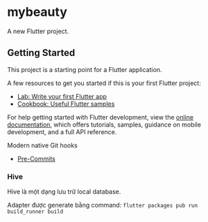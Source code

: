 # mybeauty

A new Flutter project.

## Getting Started

This project is a starting point for a Flutter application.

A few resources to get you started if this is your first Flutter project:

- [Lab: Write your first Flutter app](https://docs.flutter.dev/get-started/codelab)
- [Cookbook: Useful Flutter samples](https://docs.flutter.dev/cookbook)

For help getting started with Flutter development, view the
[online documentation](https://docs.flutter.dev/), which offers tutorials,
samples, guidance on mobile development, and a full API reference.

Modern native Git hooks

- [Pre-Commits](https://github.com/f7deat/commit-message)

### Hive

Hive là một dạng lưu trữ local database.

Adapter được generate bằng command: `flutter packages pub run build_runner build`
